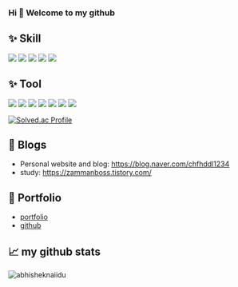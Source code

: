 ### Hi 👋 Welcome to my github
<!--
- 🌱 I’m currently learning Java, Spring, database, algorithym... and
  should be learn English, docker, security, cryptography......
-->
## ✨ **Skill**    

<!--
<p align="left">  
 <img  src="https://readme-components.vercel.app/api?component=logo&fill=black&logo=spring&animation=spin&svgfill=15d8fe">  
<img  src="https://readme-components.vercel.app/api?component=logo&fill=black&logo=java&svgfill=2d79c7">
<img  src="https://readme-components.vercel.app/api?component=logo&fill=black&logo=flutter&svgfill=8ed5fa">
 <img  src="https://readme-components.vercel.app/api?component=logo&fill=black&logo=dart&svgfill=659b60">
<img  src="https://readme-components.vercel.app/api?component=logo&fill=black&logo=jenkins&svgfill=df5c43">  
<img  src="https://readme-components.vercel.app/api?component=logo&fill=black&logo=mariadb&svgfill=df5c43">  
<img  src="https://readme-components.vercel.app/api?component=logo&fill=black&logo=git&svgfill=df5c43">  
  -->
  <p align="left">
<img src="https://img.shields.io/badge/SpringBoot-006600?style=for-the-badge&logo=SpringBoot&logoColor=white">
<img src="https://img.shields.io/badge/Java-3776AB?style=for-the-badge&logo=Java&logoColor=white">
<img src="https://img.shields.io/badge/Jenkins-FF0000?style=for-the-badge&logo=Jenkins&logoColor=white">
<img src="https://img.shields.io/badge/Docker-0099E5?style=for-the-badge&logo=Docker&logoColor=white">
<img src="https://img.shields.io/badge/MariaDb-512BD4?style=for-the-badge&logo=MariaDb&logoColor=white">

<!--
<code><img height="40" src="https://raw.githubusercontent.com/github/explore/80688e429a7d4ef2fca1e82350fe8e3517d3494d/topics/spring/javascrspringipt.png"></code>
<code><img height="40" src="https://raw.githubusercontent.com/github/explore/80688e429a7d4ef2fca1e82350fe8e3517d3494d/topics/python/python.png"></code>
<code><img height="40" src="https://raw.githubusercontent.com/github/explore/80688e429a7d4ef2fca1e82350fe8e3517d3494d/topics/firebase/firebase.png"></code>
<code><img height="40" src="https://raw.githubusercontent.com/github/explore/80688e429a7d4ef2fca1e82350fe8e3517d3494d/topics/git/git.png"></code>
-->

## ✨ **Tool**  
<p align="left">
<img src="https://img.shields.io/badge/Notion-006600?style=for-the-badge&logo=Notion&logoColor=white">
<img src="https://img.shields.io/badge/Figma-3776AB?style=for-the-badge&logo=Figma&logoColor=white">
<img src="https://img.shields.io/badge/ErdCloud-FF0000?style=for-the-badge&logo=ErdCloud&logoColor=white">
<img src="https://img.shields.io/badge/Jira-0099E5?style=for-the-badge&logo=Jira&logoColor=white">
<img src="https://img.shields.io/badge/Discord-512BD4?style=for-the-badge&logo=Discord&logoColor=white">
<img src="https://img.shields.io/badge/Postman-FF9E0F?style=for-the-badge&logo=Postman&logoColor=white">
<img src="https://img.shields.io/badge/Git-006600?style=for-the-badge&logo=Git&logoColor=white">


[![Solved.ac Profile](http://mazassumnida.wtf/api/v2/generate_badge?boj=chfhddl0127)](https://solved.ac/chfhddl0127/)

## 📝 Blogs

- Personal website and blog: https://blog.naver.com/chfhddl1234
- study: https://zammanboss.tistory.com/

## 👣 Portfolio
- [portfolio](https://limzzum.github.io/portfolio)
- [github](https://github.com/limzzum/portfolio)

<!--  
## <a href="https://www.instagram.com/limzzum/">
  <img align="left" alt="limzzum's Instagram" width="22px" src="https://raw.githubusercontent.com/hussainweb/hussainweb/main/icons/instagram.png" /></a>
  ## Instagram
 
  
   
## 🗂️ Highlight Projects

<a href="https://github.com/Zhenye-Na/crnn-pytorch">
  <img align="center" src="https://github-readme-stats.vercel.app/api/pin/?username=zhenye-na&repo=crnn-pytorch&show_icons=true&line_height=27&title_color=6aa6f8&text_color=8a919a&icon_color=6aa6f8&bg_color=22272e" alt="crnn-pytorch" />
</a> 

<a href="https://github.com/limzzum/miniproject">
<img align="center" src="https://github-readme-stats.vercel.app/api/pin/?username=limzzum&repo=miniproject&show_icons=true&line_height=27&title_color=6aa6f8&text_color=8a919a&icon_color=6aa6f8&bg_color=22272e" alt="" />
</a>.   
  
  
<br>  
  
<a href="https://github.com/limzzum/prejeju">
<img align="center" src="https://github-readme-stats.vercel.app/api/pin/?username=limzzum&repo=prejeju&show_icons=true&line_height=27&title_color=6aa6f8&text_color=8a919a&icon_color=6aa6f8&bg_color=22272e" alt="" />
</a>  
  
<br>  
<a href="https://github.com/limzzum/GuruProject">
<img align="center" src="https://github-readme-stats.vercel.app/api/pin/?username=limzzum&repo=GuruProject&show_icons=true&line_height=27&title_color=6aa6f8&text_color=8a919a&icon_color=6aa6f8&bg_color=22272e" alt="" />
</a>  
  -->
  
## 📈 my github stats

<img src="https://github-readme-stats.vercel.app/api?username=limzzum&show_icons=true&theme=gotham" alt="abhisheknaiidu" />




